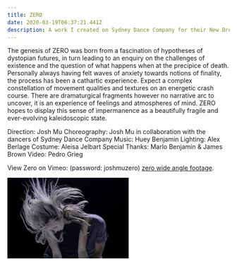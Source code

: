 ```yaml
---
title: ZERO
date: 2020-03-19T06:37:21.441Z
description: A work I created on Sydney Dance Company for their New Breed 2019 Season
---
```


The genesis of ZERO was born from a fascination of hypotheses of dystopian futures, in turn leading to an enquiry on the challenges of existence and the question of what happens when at the precipice of death. Personally always having felt waves of anxiety towards notions of finality, the process has been a cathartic experience. Expect a complex constellation of movement qualities and textures on an energetic crash course. There are dramaturgical fragments however no narrative arc to uncover, it is an experience of feelings and atmospheres of mind. ZERO hopes to display this sense of impermanence as a beautifully fragile and ever-evolving kaleidoscopic state.

Direction: Josh Mu Choreography: Josh Mu in collaboration with the dancers of Sydney Dance Company
Music: Huey Benjamin
Lighting: Alex Berlage
Costume: Aleisa Jelbart
Special Thanks: Marlo Benjamin & James Brown
Video: Pedro Grieg

View Zero on Vimeo: (password: joshmuzero) [zero wide angle footage](https://vimeo.com/394136844).

![chloe's hair in performance](../assets/hair.jpeg "zero hair whip")
